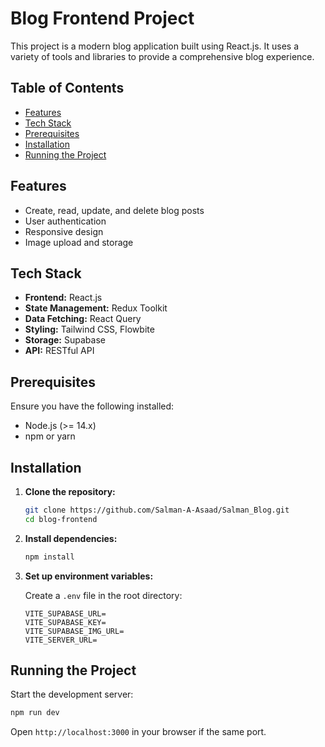 # Blog Frontend Project

This project is a modern blog application built using React.js. It uses a variety of tools and libraries to provide a comprehensive blog experience.

## Table of Contents

- [Features](#features)
- [Tech Stack](#tech-stack)
- [Prerequisites](#prerequisites)
- [Installation](#installation)
- [Running the Project](#running-the-project)

## Features

- Create, read, update, and delete blog posts
- User authentication
- Responsive design
- Image upload and storage

## Tech Stack

- **Frontend:** React.js
- **State Management:** Redux Toolkit
- **Data Fetching:** React Query
- **Styling:** Tailwind CSS, Flowbite
- **Storage:** Supabase
- **API:** RESTful API

## Prerequisites

Ensure you have the following installed:

- Node.js (>= 14.x)
- npm or yarn

## Installation

1. **Clone the repository:**

   ```bash
   git clone https://github.com/Salman-A-Asaad/Salman_Blog.git
   cd blog-frontend
   ```

2. **Install dependencies:**

   ```bash
   npm install
   ```

3. **Set up environment variables:**

   Create a `.env` file in the root directory:

   ```env
   VITE_SUPABASE_URL=
   VITE_SUPABASE_KEY=
   VITE_SUPABASE_IMG_URL=
   VITE_SERVER_URL=
   ```

## Running the Project

Start the development server:

```bash
npm run dev
```

Open `http://localhost:3000` in your browser if the same port.
